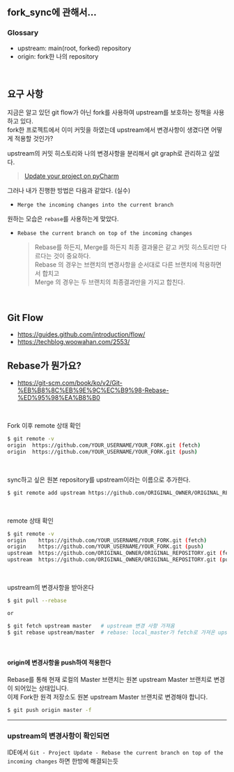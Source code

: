 ## fork_sync에 관해서...

### Glossary

- upstream: main(root, forked) repository
- origin: fork한 나의 repository

<br>

## 요구 사항

지금은 알고 있던 git flow가 아닌 fork를 사용하여 upstream를 보호하는 정책을 사용하고 있다.  
fork한 프로젝트에서 이미 커밋을 하였는데 upstream에서 변경사항이 생겼다면 어떻게 적용할 것인가?

upstream의 커밋 히스토리와 나의 변경사항을 분리해서 git graph로 관리하고 싶었다.

> [Update your project on pyCharm](https://www.jetbrains.com/help/pycharm/2021.2/sync-with-a-remote-repository.html#update)

그러나 내가 진행한 방법은 다음과 같았다. (실수)

- `Merge the incoming changes into the current branch`

원하는 모습은 `rebase`를 사용하는게 맞았다.

- `Rebase the current branch on top of the incoming changes`
  > Rebase를 하든지, Merge를 하든지 최종 결과물은 같고 커밋 히스토리만 다르다는 것이 중요하다.  
  > Rebase 의 경우는 브랜치의 변경사항을 순서대로 다른 브랜치에 적용하면서 합치고  
  > Merge 의 경우는 두 브랜치의 최종결과만을 가지고 합친다.

<br>

## Git Flow

- https://guides.github.com/introduction/flow/
- https://techblog.woowahan.com/2553/
  <br>

## Rebase가 뭔가요?

- https://git-scm.com/book/ko/v2/Git-%EB%B8%8C%EB%9E%9C%EC%B9%98-Rebase-%ED%95%98%EA%B8%B0

<br>

Fork 이후 remote 상태 확인

```sh
$ git remote -v
origin  https://github.com/YOUR_USERNAME/YOUR_FORK.git (fetch)
origin  https://github.com/YOUR_USERNAME/YOUR_FORK.git (push)
```

<br>

sync하고 싶은 원본 repository를 upstream이라는 이름으로 추가한다.

```sh
$ git remote add upstream https://github.com/ORIGINAL_OWNER/ORIGINAL_REPOSITORY.git
```

<br>

remote 상태 확인

```sh
$ git remote -v
origin    https://github.com/YOUR_USERNAME/YOUR_FORK.git (fetch)
origin    https://github.com/YOUR_USERNAME/YOUR_FORK.git (push)
upstream  https://github.com/ORIGINAL_OWNER/ORIGINAL_REPOSITORY.git (fetch)
upstream  https://github.com/ORIGINAL_OWNER/ORIGINAL_REPOSITORY.git (push)
```

<br>

upstream의 변경사항을 받아온다

```sh
$ git pull --rebase

or

$ git fetch upstream master   # upstream 변경 사항 가져옴
$ git rebase upstream/master  # rebase: local_master가 fetch로 가져온 upstream_master로 base를 변경함
```

<br>

#### origin에 변경사항을 push하여 적용한다

Rebase를 통해 현재 로컬의 Master 브랜치는 원본 upstream Master 브랜치로 변경이 되어있는 상태입니다.  
이제 Fork한 원격 저장소도 원본 upstream Master 브랜치로 변경해야 합니다.

```sh
$ git push origin master -f
```

---

### upstream의 변경사항이 확인되면

IDE에서 `Git - Project Update - Rebase the current branch on top of the incoming changes` 하면 한방에 해결되는듯
